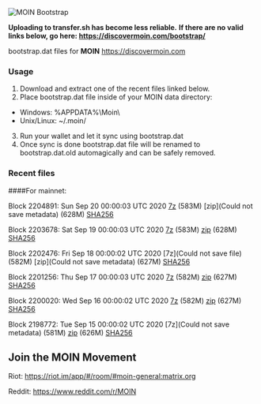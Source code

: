 ![MOIN Bootstrap](https://i.imgur.com/KjM1jMp.jpg)

**Uploading to transfer.sh has become less reliable.**
**If there are no valid links below, go here: https://discovermoin.com/bootstrap/**

bootstrap.dat files for **MOIN** https://discovermoin.com

### Usage

1. Download and extract one of the recent files linked below.
2. Place bootstrap.dat file inside of your MOIN data directory:
 - Windows: %APPDATA%\Moin\
 - Unix/Linux: ~/.moin/
3. Run your wallet and let it sync using bootstrap.dat
4. Once sync is done bootstrap.dat file will be renamed to bootstrap.dat.old automagically and can be safely removed.


### Recent files

####For mainnet:

Block 2204891: Sun Sep 20 00:00:03 UTC 2020 [7z]() (583M) [zip](Could not save metadata) (628M) [SHA256](https://transfer.sh/QQ5pW/sha256.txt)

Block 2203678: Sat Sep 19 00:00:03 UTC 2020 [7z]() (583M) [zip](https://transfer.sh/soB9J/bootstrap.dat.20200919.zip) (628M) [SHA256](https://transfer.sh/XpfaK/sha256.txt)

Block 2202476: Fri Sep 18 00:00:02 UTC 2020 [7z](Could not save file) (582M) [zip](Could not save metadata) (627M) [SHA256]()

Block 2201256: Thu Sep 17 00:00:03 UTC 2020 [7z]() (582M) [zip]() (627M) [SHA256]()

Block 2200020: Wed Sep 16 00:00:02 UTC 2020 [7z]() (582M) [zip]() (627M) [SHA256]()

Block 2198772: Tue Sep 15 00:00:02 UTC 2020 [7z](Could not save metadata) (581M) [zip]() (626M) [SHA256]()

## Join the MOIN Movement

Riot: https://riot.im/app/#/room/#moin-general:matrix.org

Reddit: https://www.reddit.com/r/MOIN
